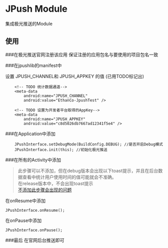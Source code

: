 # JPush Module #
集成极光推送的Module

## 使用 ##
###在极光推送官网注册该应用
保证注册的应用包名与要使用的项目包名一致

###在jpushlib的manifest中  

设置 JPUSH_CHANNEL和 JPUSH_APPKEY 的值 (已用TODO标记出)  

		<!-- TODO 统计数据通道-->
        <meta-data
            android:name="JPUSH_CHANNEL"
            android:value="EthanCo-JpushTest" />

        <!-- TODO 设置为开发者平台取得的AppKey-->
        <meta-data
            android:name="JPUSH_APPKEY"
            android:value="c8d5026db7667ad12341f5e4" />

###在Application中添加  

	    JPushInterface.setDebugMode(BuildConfig.DEBUG); //是否开启Debug模式
        JPushInterface.init(this); //初始化极光推送

###在所有的Activity中添加  
> 此步骤可以不添加，但在debug版本会出现以下toast提示，并且在后台数据查看中统计用户使用时间的值可能就会不准确。  
> 在release版本中，不会出现toast提示  
> [不添加此步骤会出现的问题](https://www.jpush.cn/qa/?qa=2976/jupsh%E6%8F%90%E7%A4%BA-%E7%BC%BA%E5%B0%91%E7%BB%9F%E8%AE%A1%E4%BB%A3%E7%A0%81)

在onResume中添加  

	JPushInterface.onResume();

在onPause中添加

	JPushInterface.onPause();

###最后
在官网后台推送即可